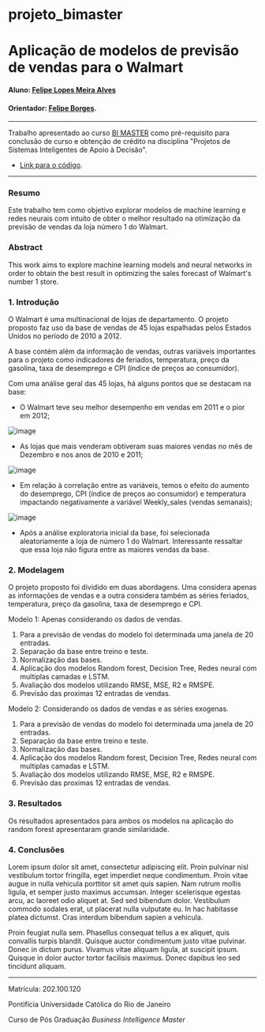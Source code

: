 # projeto_bimaster

<!-- antes de enviar a versão final, solicitamos que todos os comentários, colocados para orientação ao aluno, sejam removidos do arquivo -->
# Aplicação de modelos de previsão de vendas para o Walmart

#### Aluno: [Felipe Lopes Meira Alves](https://github.com/felipelopesmeira)
#### Orientador: [Felipe Borges](https://github.com/FelipeBorgesC).


---

Trabalho apresentado ao curso [BI MASTER](https://ica.puc-rio.ai/bi-master) como pré-requisito para conclusão de curso e obtenção de crédito na disciplina "Projetos de Sistemas Inteligentes de Apoio à Decisão".

<!-- para os links a seguir, caso os arquivos estejam no mesmo repositório que este README, não há necessidade de incluir o link completo: basta incluir o nome do arquivo, com extensão, que o GitHub completa o link corretamente -->
- [Link para o código](https://github.com/link_do_repositorio). <!-- caso não aplicável, remover esta linha -->





---

### Resumo

<!-- trocar o texto abaixo pelo resumo do trabalho, em português -->

Este trabalho tem como objetivo explorar modelos de machine learning e redes neurais com intuito de obter o melhor resultado na otimização da previsão de vendas da loja número 1 do Walmart.



### Abstract <!-- Opcional! Caso não aplicável, remover esta seção -->

<!-- trocar o texto abaixo pelo resumo do trabalho, em inglês -->

This work aims to explore machine learning models and neural networks in order to obtain the best result in optimizing the sales forecast of Walmart's number 1 store.

### 1. Introdução

O Walmart é uma multinacional de lojas de departamento. O projeto proposto faz uso da base de vendas de 45 lojas espalhadas pelos Estados Unidos no período de 2010 a 2012.

A base contém além da informação de vendas, outras variáveis importantes para o projeto como indicadores de feriados, temperatura, preço da gasolina, taxa de desemprego e CPI (índice de preços ao consumidor).

Com uma análise geral das 45 lojas, há alguns pontos que se destacam na base:

- O Walmart teve seu melhor desempenho em vendas em 2011 e o pior em 2012;

![image](https://user-images.githubusercontent.com/48620885/174113940-a7928b86-5c13-4865-9fca-38dd37c2582a.png)


- As lojas que mais venderam obtiveram suas maiores vendas no mês de Dezembro e nos anos de 2010 e 2011;

![image](https://user-images.githubusercontent.com/48620885/174111929-351dd97b-2bc9-4e88-ab45-5ad0afd898f5.png)


- Em relação à correlação entre as variáveis, temos o efeito do aumento do desemprego, CPI (índice de preços ao consumidor) e temperatura impactando negativamente a variável Weekly_sales (vendas semanais);

![image](https://user-images.githubusercontent.com/48620885/174110264-cd8bfe9a-2512-4227-b874-7deb2a2df81a.png)

- Após a análise exploratoria inicial da base, foi selecionada aleatoriamente a loja de número 1 do Walmart. Interessante ressaltar que essa loja não figura entre as maiores vendas da base.

### 2. Modelagem

O projeto proposto foi dividido em duas abordagens. Uma considera apenas as informações de vendas e a outra considera também as séries feriados, temperatura, preço da gasolina, taxa de desemprego e CPI.

Modelo 1: Apenas considerando os dados de vendas.

1. Para a previsão de vendas do modelo foi determinada uma janela de 20 entradas.
2. Separação da base entre treino e teste. 
3. Normalização das bases.
4. Aplicação dos modelos Random forest, Decision Tree, Redes neural com multiplas camadas e LSTM.
5. Avaliação dos modelos utilizando RMSE, MSE, R2 e RMSPE.
6. Previsão das proximas 12 entradas de vendas.

Modelo 2: Considerando os dados de vendas e as séries exogenas.

1. Para a previsão de vendas do modelo foi determinada uma janela de 20 entradas.
2. Separação da base entre treino e teste. 
3. Normalização das bases.
4. Aplicação dos modelos Random forest, Decision Tree, Redes neural com multiplas camadas e LSTM.
5. Avaliação dos modelos utilizando RMSE, MSE, R2 e RMSPE.
6. Previsão das proximas 12 entradas de vendas.

### 3. Resultados

Os resultados apresentados para ambos os modelos na aplicação do random forest apresentaram grande similaridade. 

### 4. Conclusões

Lorem ipsum dolor sit amet, consectetur adipiscing elit. Proin pulvinar nisl vestibulum tortor fringilla, eget imperdiet neque condimentum. Proin vitae augue in nulla vehicula porttitor sit amet quis sapien. Nam rutrum mollis ligula, et semper justo maximus accumsan. Integer scelerisque egestas arcu, ac laoreet odio aliquet at. Sed sed bibendum dolor. Vestibulum commodo sodales erat, ut placerat nulla vulputate eu. In hac habitasse platea dictumst. Cras interdum bibendum sapien a vehicula.

Proin feugiat nulla sem. Phasellus consequat tellus a ex aliquet, quis convallis turpis blandit. Quisque auctor condimentum justo vitae pulvinar. Donec in dictum purus. Vivamus vitae aliquam ligula, at suscipit ipsum. Quisque in dolor auctor tortor facilisis maximus. Donec dapibus leo sed tincidunt aliquam.

---

Matrícula: 202.100.120  

Pontifícia Universidade Católica do Rio de Janeiro

Curso de Pós Graduação *Business Intelligence Master*
